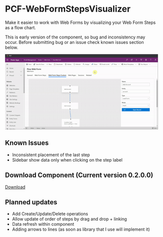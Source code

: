 # PCF-WebFormStepsVisualizer

Make it easier to work with Web Forms by visualizing your Web Form Steps as a flow chart.

This is early version of the component, so bug and inconsistency may occur. Before submitting bug or an issue check known issues section below.

![Demo](https://github.com/OOlashyn/PCF-WebFormStepVisualizer/blob/master/Screenshots/webformstepvisualizer_v0_2_0_0.gif?raw=true)

## Known Issues

* Inconsistent placement of the last step
* Sidebar show data only when clicking on the step label

## Download Component (Current version 0.2.0.0)

[Download](https://github.com/OOlashyn/PCF-WebFormStepVisualizer/releases)

## Planned updates

* Add Create/Update/Delete operations
* Allow update of order of steps by drag and drop + linking
* Data refresh within component
* Adding arrows to lines (as soon as library that I use will implement it)
